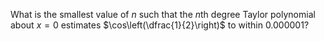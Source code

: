 What is the smallest value of $n$ such that the $n$th degree Taylor polynomial about $x=0$ estimates $\cos\left(\dfrac{1}{2}\right)$ to within $0.000001$?